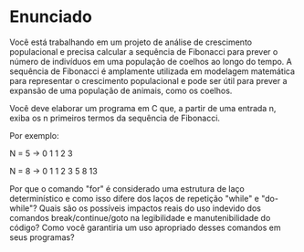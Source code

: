 # Enunciado

Você está trabalhando em um projeto de análise de crescimento populacional e precisa calcular a sequência de Fibonacci para prever o número de indivíduos em uma população de coelhos ao longo do tempo. A sequência de Fibonacci é amplamente utilizada em modelagem matemática para representar o crescimento populacional e pode ser útil para prever a expansão de uma população de animais, como os coelhos.

Você deve elaborar um programa em C que, a partir de uma entrada n, exiba os n primeiros termos da sequência de Fibonacci.

Por exemplo:

N = 5 -> 0 1 1 2 3

N = 8 -> 0 1 1 2 3 5 8 13

Por que o comando "for" é considerado uma estrutura de laço determinístico e como isso difere dos laços de repetição "while" e "do-while"?
Quais são os possíveis impactos reais do uso indevido dos comandos break/continue/goto na legibilidade e manutenibilidade do código? Como você garantiria um uso apropriado desses comandos em seus programas?
 